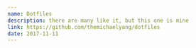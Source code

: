 ```yaml
---
name: Dotfiles
description: there are many like it, but this one is mine
link: https://github.com/themichaelyang/dotfiles
date: 2017-11-11
---
```

